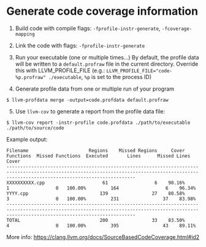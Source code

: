 # Generate code coverage information

1. Build code with compile flags: `-fprofile-instr-generate`, `-fcoverage-mapping`

2. Link the code with flags: `-fprofile-instr-generate`

3. Run your executable (one or multiple times...)
   By default, the profile data will be written to a `default.profraw` file in
   the current directory.
   Override this with LLVM_PROFILE_FILE
   (e.g.: `LLVM_PROFILE_FILE="code-%p.profraw" ./executable`, `%p` is set to the process ID)

4. Generate profile data from one or multiple run of your program
```
$ llvm-profdata merge -output=code.profdata default.profraw
```

5. Use `llvm-cov` to generate a report from the profile data file:
```
$ llvm-cov report -instr-profile code.profdata ./path/to/executable ./path/to/source/code
```
Example output:

```
Filename                      Regions    Missed Regions     Cover   Functions  Missed Functions  Executed       Lines      Missed Lines     Cover
-------------------------------------------------------------------------------------------------------------------------------------------------------------------------------------------
XXXXXXXXXX.cpp                     61                 6    90.16%           1                 0   100.00%         164                 6    96.34%
YYYY.cpp                          139                27    80.58%           3                 0   100.00%         231                37    83.98%
-------------------------------------------------------------------------------------------------------------------------------------------------------------------------------------------
TOTAL                             200                33    83.50%           4                 0   100.00%         395                43    89.11%
```

More info: https://clang.llvm.org/docs/SourceBasedCodeCoverage.html#id2
